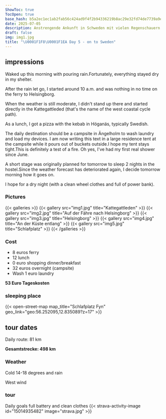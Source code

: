 ```yaml
---
ShowToc: true
TocOpen: true
base_hash: b5a2ec1ec1ab2fab56c424ad9f4f2b94336219b8ac29e32fd74de7739a9ef8d9
date: 2025-07-05
description: Anstrengende Ankunft in Schweden mit vielen Regenschauern
draft: false
img: img1.jpg
title: "\U0001F1F8\U0001F1EA Day 5 - on to Sweden"
---
```


## impressions
Waked up this morning with pouring rain.Fortunately, everything stayed dry in my shelter.

After the rain let go, I started around 10 a.m. and was nothing in no time on the ferry to Helsingborg.

When the weather is still moderate, I didn't stand up there and started directly in the Kattegattleded (that's the name of the west coastal cycle path).

As a lunch, I got a pizza with the kebab in Höganäs, typically Swedish.

The daily destination should be a campsite in Ängelholm to wash laundry and load my devices.
I am now writing this text in a large residence tent at the campsite while it pours out of buckets outside.I hope my tent stays tight.This is definitely a test of a fire.
Oh yes, I've had my first real shower since June.

A short stage was originally planned for tomorrow to sleep 2 nights in the hostel.Since the weather forecast has deteriorated again, I decide tomorrow morning how it goes on.

I hope for a dry night (with a clean wheel clothes and full of power bank).
### Pictures
{{< galleries >}}
{{< gallery src="img1.jpg" title="Kattegattleden" >}}
{{< gallery src="img2.jpg" title="Auf der Fähre nach Helsingborg" >}}
{{< gallery src="img3.jpg" title="Helsingborg" >}}
{{< gallery src="img4.jpg" title="An der Küste entlang" >}}
{{< gallery src="img5.jpg" title="Schlafplatz" >}}
{{< /galleries >}}

### Cost
- 8 euros ferry
- 12 lunch
- 0 euro shopping dinner/breakfast
- 32 euros overnight (campsite)
- Wash 1 euro laundry

**53 Euro Tageskosten**

### sleeping place
{{< open-street-map map_title="Schlafplatz Fyn" geo_link="geo:56.252095,12.835089?z=17" >}}

## tour dates
Daily route: 81 km

**Gesamtstrecke: 498 km**

### Weather
Cold 14-18 degrees and rain

West wind

### tour
Daily goals full battery and clean clothes
{{< strava-activity-image id="15014935482" image="strava.jpg" >}}